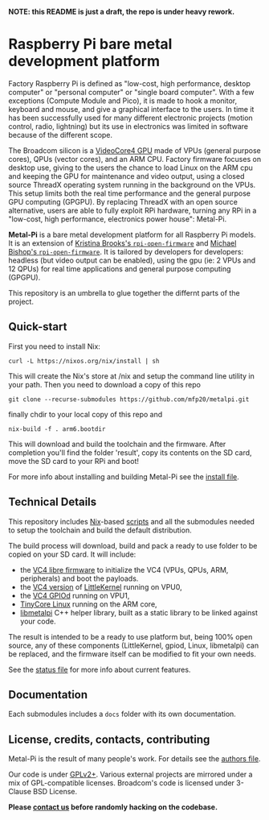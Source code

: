 **NOTE: this README is just a draft, the repo is under heavy rework.**

# Raspberry Pi bare metal development platform

Factory Raspberry Pi is defined as "low-cost, high performance, desktop computer" or "personal computer" or "single board computer". With a few exceptions (Compute Module and Pico), it is made to hook a monitor, keyboard and mouse, and give a graphical interface to the users. In time it has been successfully used for many different electronic projects (motion control, radio, lightning) but its use in electronics was limited in software because of the different scope.

The Broadcom silicon is a [VideoCore4 GPU](https://en.wikipedia.org/wiki/VideoCore) made of VPUs (general purpose cores), QPUs (vector cores), and an ARM CPU. Factory firmware focuses on desktop use, giving to the users the chance to load Linux on the ARM cpu and keeping the GPU for maintenance and video output, using a closed source ThreadX operating system running in the background on the VPUs. This setup limits both the real time performance and the general purpose GPU computing (GPGPU). By replacing ThreadX with an open source alternative, users are able to fully exploit RPi hardware, turning any RPi in a "low-cost, high performance, electronics power house": Metal-Pi.

**Metal-Pi** is a bare metal development platform for all Raspberry Pi models. It is an extension of [Kristina Brooks's `rpi-open-firmware`](https://github.com/christinaa/rpi-open-firmware) and [Michael Bishop's `rpi-open-firmware`](https://github.com/librerpi/rpi-open-firmware). It is tailored by developers for developers: headless (but video output can be enabled), using the gpu (ie: 2 VPUs and 12 QPUs) for real time applications and general purpose computing (GPGPU).

This repository is an umbrella to glue together the differnt parts of the project.

## Quick-start

First you need to install Nix:

`curl -L https://nixos.org/nix/install | sh`

This will create the Nix's store at /nix and setup the command line utility in your path. Then you need to download a copy of this repo

`git clone --recurse-submodules https://github.com/mfp20/metalpi.git`

finally chdir to your local copy of this repo and

`nix-build -f . arm6.bootdir`

This will download and build the toolchain and the firmware. After completion you'll find the folder 'result',  copy its contents on the SD card,
move the SD card to your RPi and boot!

For more info about installing and building Metal-Pi see the [install file](INSTALL.md).


## Technical Details

This repository includes [Nix](https://nixos.org/)-based [scripts](nix/) and all the submodules needed to setup the toolchain and build the default distribution.

The build process will download, build and pack a ready to use folder to be copied on your SD card. It will include:
- the [VC4 libre firmware](https://github.com/mfp20/vc4-firmware) to initialize the VC4 (VPUs, QPUs, ARM, peripherals) and boot the payloads.
- the [VC4 version](https://github.com/mfp20/vc4-lk) of [LittleKernel](https://github.com/littlekernel/lk) running on VPU0,
- the [VC4 GPIOd](https://github.com/mfp20/vc4-gpiod) running on VPU1,
- [TinyCore Linux](http://www.tinycorelinux.net/) running on the ARM core,
- [libmetalpi](https://github.com/mfp20/metalpi-lib) C++ helper library, built as a static library to be linked against your code.

The result is intended to be a ready to use platform but, being 100% open source, any of these components (LittleKernel, gpiod, Linux, libmetalpi) can be replaced, and the firmware itself can be modified to fit your own needs.

See the [status file](STATUS.md) for more info about current features.


## Documentation

Each submodules includes a `docs` folder with its own documentation.


## License, credits, contacts, contributing

Metal-Pi is the result of many people's work. For details see the [authors file](AUTHORS.md).

Our code is under [GPLv2+](LICENSE). Various external projects are mirrored under a mix of GPL-compatible licenses. Broadcom's code is licensed under 3-Clause BSD License.

**Please [contact us](CONTRIBUTING.md) before randomly hacking on the codebase.**
